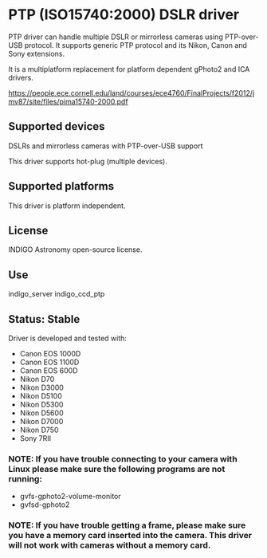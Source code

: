 # PTP (ISO15740:2000) DSLR driver

PTP driver can handle multiple DSLR or mirrorless cameras using PTP-over-USB protocol. It supports generic PTP protocol and its Nikon, Canon and Sony extensions.

It is a multiplatform replacement for platform dependent gPhoto2 and ICA drivers.

https://people.ece.cornell.edu/land/courses/ece4760/FinalProjects/f2012/jmv87/site/files/pima15740-2000.pdf

## Supported devices

DSLRs and mirrorless cameras with PTP-over-USB support

This driver supports hot-plug (multiple devices).

## Supported platforms

This driver is platform independent.

## License

INDIGO Astronomy open-source license.

## Use

indigo_server indigo_ccd_ptp

## Status: Stable

Driver is developed and tested with:
* Canon EOS 1000D
* Canon EOS 1100D
* Canon EOS 600D
* Nikon D70
* Nikon D3000
* Nikon D5100
* Nikon D5300
* Nikon D5600
* Nikon D7000
* Nikon D750
* Sony 7RII

### NOTE: If you have trouble connecting to your camera with Linux please make sure the following programs are not running:
* gvfs-gphoto2-volume-monitor
* gvfsd-gphoto2

### NOTE: If you have trouble getting a frame, please make sure you have a memory card inserted into the camera. This driver will not work with cameras without a memory card.
